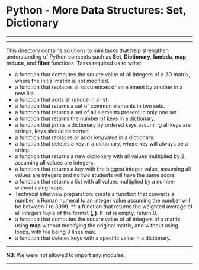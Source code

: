 # Python - More Data Structures: Set, Dictionary
***
***
This directory contains solutions to mini tasks that help strengthen understanding of Python concepts such as **Set**, **Dictionary**, **lambda**, **map**, **reduce**, and **filter** functions. Tasks required us to write:
* a function that computes the square value of all integers of a 2D matrix, where the initial matrix is not modified.
* a function that replaces all occurences of an element by another in a new list.
* a function that adds all unique in a list.
* a function that returns a set of common elements in two sets.
* a function that returns a set of all elements present in only one set.
* a function that returns the number of keys in a dictionary.
* a function that prints a dictionary by ordered keys assuming all keys are strings, keys should be sorted.
* a function that replaces or adds key/value in a dictionary.
* a function that deletes a key in a dictionary, where key will always be a string.
* a function that returns a new dictionary with all values multiplied by 2, assuming all values are integers.
* a function that returns a key with the biggest integer value, assuming all values are integers and no two students will have the same score.
* a function that returns a list with all values multiplied by a number without using loops.
* Technical interview preparation: create a function that converts a number in Roman numeral to an integer value assuming the number will be between 1 to 3999.
** a function that returns the weighted average of all integers tuple of the format **(<score>, <weight>)**. If list is empty, return 0.
* a function that computes the square value of all integers of a matrix using **map** without modifying the original matrix, and without using loops, with file being 3 lines max.
* a function that deletes keys with a specific value in a dictionary.
***
**NB**: We were not allowed to import any modules.
***
